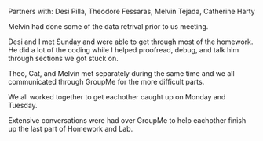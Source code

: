 Partners with: Desi Pilla, Theodore Fessaras, Melvin Tejada, Catherine Harty

Melvin had done some of the data retrival prior to us meeting.

Desi and I met Sunday and were able to get through most of the homework. He did a lot of the coding while I helped proofread,
debug, and talk him through sections we got stuck on.

Theo, Cat, and Melvin met separately during the same time and we all communicated through GroupMe for the more
difficult parts.

We all worked together to get eachother caught up on Monday and Tuesday.

Extensive conversations were had over GroupMe to help eachother finish up the last part of Homework and Lab.

